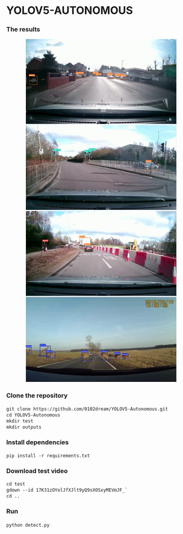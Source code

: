# YOLOV5-AUTONOMOUS

### The results

<div align="center">
<img src="results/car.png" width="400"/>
<img src="results/traffic light.png" width="400"/> 
<img src="results/person.png" width="400"/> 
<img src="results/animal.png" width="400"/> 
</div>

### Clone the repository

```
git clone https://github.com/0102dream/YOLOV5-Autonomous.git
cd YOLOV5-Autonomous
mkdir test
mkdir outputs
```

### Install dependencies

`pip install -r requirements.txt`

### Download test video

```
cd test
gdown --id 17K31zOYolJfXJlt9yQ9sXOSxyMEVmJF_`
cd ..
```

### Run

`python detect.py`

